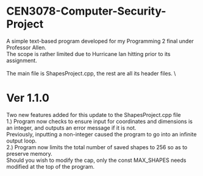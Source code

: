 # CEN3078-Computer-Security-Project
A simple text-based program developed for my Programming 2 final under Professor Allen. \
The scope is rather limited due to Hurricane Ian hitting prior to its assignment.  
\
The main file is ShapesProject.cpp, the rest are all its header files. \

# Ver 1.1.0
Two new features added for this update to the ShapesProject.cpp file 
\
1.) Program now checks to ensure input for coordinates and dimensions is an integer, and outputs an error message if it is not. \
Previously, inputting a non-integer caused the program to go into an infinite output loop.
\
2.) Program now limits the total number of saved shapes to 256 so as to preserve memory. \
Should you wish to modify the cap, only the const MAX_SHAPES needs modified at the top of the program.
